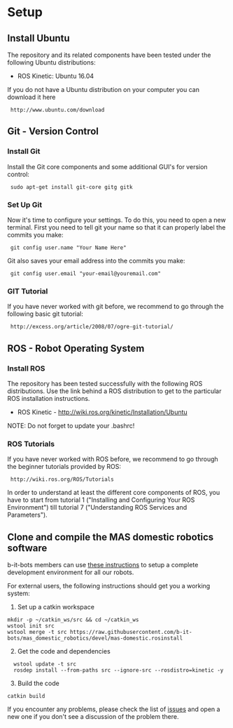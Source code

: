 # Setup

## Install Ubuntu
The repository and its related components have been tested under the following Ubuntu distributions:

- ROS Kinetic: Ubuntu 16.04

If you do not have a Ubuntu distribution on your computer you can download it here

     http://www.ubuntu.com/download

## Git - Version Control

### Install Git
Install the Git core components and some additional GUI's for version control:

     sudo apt-get install git-core gitg gitk

### Set Up Git
Now it's time to configure your settings. To do this, you need to open a new terminal. First you need to tell git your name so that it can properly label the commits you make:

     git config user.name "Your Name Here"

Git also saves your email address into the commits you make:

     git config user.email "your-email@youremail.com"

### GIT Tutorial

If you have never worked with git before, we recommend to go through the following basic git tutorial:

     http://excess.org/article/2008/07/ogre-git-tutorial/

## ROS - Robot Operating System
### Install ROS
The repository has been tested successfully with the following ROS distributions. Use the link behind a ROS distribution to get to the particular ROS installation instructions.

- ROS Kinetic - http://wiki.ros.org/kinetic/Installation/Ubuntu

NOTE: Do not forget to update your .bashrc!

### ROS Tutorials
If you have never worked with ROS before, we recommend to go through the beginner tutorials provided by ROS:

     http://wiki.ros.org/ROS/Tutorials

In order to understand at least the different core components of ROS, you have to start from tutorial 1 ("Installing and Configuring Your ROS Environment") till tutorial 7 ("Understanding ROS Services and Parameters").


## Clone and compile the MAS domestic robotics software
b-it-bots members can use [these instructions](https://github.com/b-it-bots/dev-env#setup) to setup a complete development environment for all our robots.

For external users, the following instructions should get you a working system:

1. Set up a catkin workspace

  ```
  mkdir -p ~/catkin_ws/src && cd ~/catkin_ws
  wstool init src
  wstool merge -t src https://raw.githubusercontent.com/b-it-bots/mas_domestic_robotics/devel/mas-domestic.rosinstall
  ```
2. Get the code and dependencies

  ```
    wstool update -t src
    rosdep install --from-paths src --ignore-src --rosdistro=kinetic -y
  ```
3. Build the code

  ```
  catkin build
  ```

If you encounter any problems, please check the list of [issues](https://github.com/b-it-bots/mas_domestic_robotics/issues) and open a new one if you don't see a discussion of the problem there.
